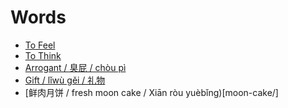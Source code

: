 # Words

* [To Feel](feel/)
* [To Think](think/)
* [Arrogant / 臭屁 / chòu pì](arrogant/)
* [Gift / lǐwù gěi / 礼物](gift/)
* [鲜肉月饼 / fresh moon cake / Xiān ròu yuèbǐng)[moon-cake/]
